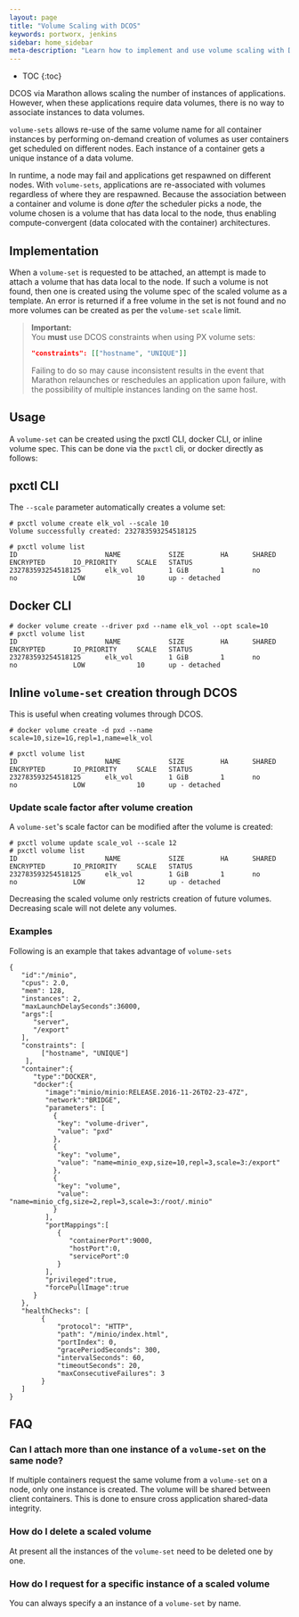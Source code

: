 ```yaml
---
layout: page
title: "Volume Scaling with DCOS"
keywords: portworx, jenkins
sidebar: home_sidebar
meta-description: "Learn how to implement and use volume scaling with DCOS. Try it today!"
---
```


* TOC
{:toc}

DCOS via Marathon allows scaling the number of instances of applications. However, when these applications require data volumes, there is no way to associate instances to data volumes.

`volume-sets` allows re-use of the same volume name for all container instances by performing on-demand creation of volumes as user containers get scheduled on different nodes. Each instance of a container gets a unique instance of a data volume.

In runtime, a node may fail and applications get respawned on different nodes. With `volume-sets`, applications are re-associated with volumes regardless of where they are respawned. Because the association between a container and volume is done
*after* the scheduler picks a node, the volume  chosen is a volume that has data local to the node, thus enabling compute-convergent (data colocated with the container) architectures.

## Implementation
When a `volume-set` is requested to be attached, an attempt is made to attach a volume that has data local to the node. If such a volume is not found, then one is
created using the volume spec of the scaled volume as a template.  An error is returned if a free volume in the set is not found and no more volumes can be created as per the `volume-set` `scale` limit.

>**Important:**<br/>You **must** use DCOS constraints when using PX volume sets:
>```json
>"constraints": [["hostname", "UNIQUE"]]
>```
>Failing to do so may cause inconsistent results in the event that Marathon relaunches or reschedules an application upon failure, with the possibility of multiple instances landing on the same host.

## Usage
A `volume-set` can be created using the pxctl CLI, docker CLI, or inline volume spec.  This can be done via the `pxctl` cli, or docker directly as follows:

## pxctl CLI
The `--scale` parameter automatically creates a volume set:

```
# pxctl volume create elk_vol --scale 10
Volume successfully created: 232783593254518125

# pxctl volume list
ID                      NAME            SIZE         HA      SHARED  ENCRYPTED       IO_PRIORITY     SCALE   STATUS
232783593254518125      elk_vol         1 GiB        1       no      no              LOW             10      up - detached
```

## Docker CLI

```
# docker volume create --driver pxd --name elk_vol --opt scale=10
# pxctl volume list
ID                      NAME            SIZE         HA      SHARED  ENCRYPTED       IO_PRIORITY     SCALE   STATUS
232783593254518125      elk_vol         1 GiB        1       no      no              LOW             10      up - detached
```

## Inline `volume-set` creation through DCOS
This is useful when creating volumes through DCOS.

```
# docker volume create -d pxd --name scale=10,size=1G,repl=1,name=elk_vol

# pxctl volume list
ID                      NAME            SIZE         HA      SHARED  ENCRYPTED       IO_PRIORITY     SCALE   STATUS
232783593254518125      elk_vol         1 GiB        1       no      no              LOW             10      up - detached
```

### Update scale factor after volume creation

A `volume-set`'s scale factor can be modified after the volume is created:

```
# pxctl volume update scale_vol --scale 12
# pxctl volume list
ID                      NAME            SIZE         HA      SHARED  ENCRYPTED       IO_PRIORITY     SCALE   STATUS
232783593254518125      elk_vol         1 GiB        1       no      no              LOW             12      up - detached
```

Decreasing the scaled volume only restricts creation of future volumes. Decreasing scale will not delete any volumes.

### Examples
Following is an example that takes advantage of `volume-sets`

```
{
   "id":"/minio",
   "cpus": 2.0,
   "mem": 128,
   "instances": 2,
   "maxLaunchDelaySeconds":36000,
   "args":[
      "server",
      "/export"
   ],
   "constraints": [
        ["hostname", "UNIQUE"]
    ],
   "container":{
      "type":"DOCKER",
      "docker":{
         "image":"minio/minio:RELEASE.2016-11-26T02-23-47Z",
         "network":"BRIDGE",
         "parameters": [
           {
            "key": "volume-driver",
            "value": "pxd"
           },
           {
            "key": "volume",
            "value": "name=minio_exp,size=10,repl=3,scale=3:/export"
           },
           {
            "key": "volume",
            "value": "name=minio_cfg,size=2,repl=3,scale=3:/root/.minio"
           }
         ],
         "portMappings":[
            {
               "containerPort":9000,
               "hostPort":0,
               "servicePort":0
            }
         ],
         "privileged":true,
         "forcePullImage":true
      }
   },
   "healthChecks": [
        {
            "protocol": "HTTP",
            "path": "/minio/index.html",
            "portIndex": 0,
            "gracePeriodSeconds": 300,
            "intervalSeconds": 60,
            "timeoutSeconds": 20,
            "maxConsecutiveFailures": 3
        }
   ]
}
```


## FAQ

### Can I attach more than one instance of a `volume-set` on the same node?
If multiple containers request the same volume from a `volume-set` on a node, only one instance is created. The volume will be shared between client containers.  This is done to ensure cross application shared-data integrity.

### How do I delete a scaled volume
At present all the instances of the `volume-set` need to be deleted one by one.

### How do I request for a specific instance of a scaled volume
You can always specify a an instance of a `volume-set` by name.

